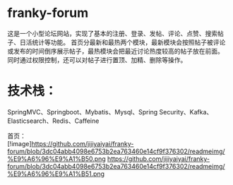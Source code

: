 # franky-forum
这是一个小型论坛网站，实现了基本的注册、登录、发帖、评论、点赞、搜索帖子、日活统计等功能。
首页分最新和最热两个模块，最新模块会按照帖子被评论或发布的时间倒序展示帖子，最热模块会把最近讨论热度较高的帖子放在前面。
同时通过权限控制，还可以对帖子进行置顶、加精、删除等操作。

# 技术栈：
SpringMVC、Springboot、Mybatis、Mysql、Spring Security、Kafka、Elasticsearch、Redis、Caffeine  
  
首页：  
[!image]https://github.com/jijiyaiyai/franky-forum/blob/3dc04abb4098e6753b2ea763460e14cf9f376302/readmeimg/%E9%A6%96%E9%A1%B50.png
https://github.com/jijiyaiyai/franky-forum/blob/3dc04abb4098e6753b2ea763460e14cf9f376302/readmeimg/%E9%A6%96%E9%A1%B51.png

